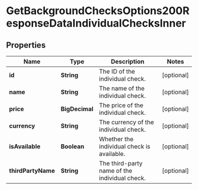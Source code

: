 

# GetBackgroundChecksOptions200ResponseDataIndividualChecksInner


## Properties

| Name | Type | Description | Notes |
|------------ | ------------- | ------------- | -------------|
|**id** | **String** | The ID of the individual check. |  [optional] |
|**name** | **String** | The name of the individual check. |  [optional] |
|**price** | **BigDecimal** | The price of the individual check. |  [optional] |
|**currency** | **String** | The currency of the individual check. |  [optional] |
|**isAvailable** | **Boolean** | Whether the individual check is available. |  [optional] |
|**thirdPartyName** | **String** | The third-party name of the individual check. |  [optional] |




